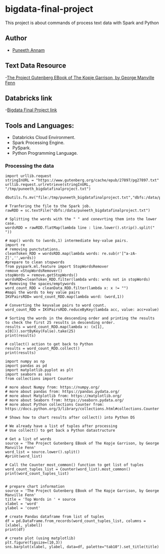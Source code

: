 # bigdata-final-project
This project is about commands of process text data with Spark and Python

## Author
- [Puneeth Annam](https://github.com/Puneeth159)

## Text Data Resource
-[The Project Gutenberg EBook of The Kopje Garrison, by George Manville Fenn](https://www.gutenberg.org/cache/epub/27897/pg27897.txt)

## Databricks link

-[Bigdata Final Project link](https://community.cloud.databricks.com/?o=2193169200472804#notebook/1949933761650238/command/3798170560335304)

## Tools and Languages:
- Databricks Cloud Environment.
- Spark Processing Engine.
- PySpark.
- Python Programming Language.

### Processing the data

```
import urllib.request
stringInURL = "https://www.gutenberg.org/cache/epub/27897/pg27897.txt"
urllib.request.urlretrieve(stringInURL, "/tmp/puneeth_bigdatafinalproject.txt")
```
```
dbutils.fs.mv("file:/tmp/puneeth_bigdatafinalproject.txt","dbfs:/data/puneeth_bigdatafinalproject.txt")
```
```
# Tranfering the file to the Spark job.
rawRDD = sc.textFile("dbfs:/data/puneeth_bigdatafinalproject.txt")
```
```
# Splitting the words with the " " and conevrting them into the lower case.
wordsRDD = rawRDD.flatMap(lambda line : line.lower().strip().split(" "))
```
```
# map() words to (words,1) intermediate key-value pairs.
import re
# removing punctutations.
cleanToken_RDD = wordsRDD.map(lambda words: re.sub(r'[^a-zA-Z]','',words))
#prepare to clean stopwords
from pyspark.ml.feature import StopWordsRemover
remove =StopWordsRemover()
stopWords = remove.getStopWords()
wordsRDD=cleanToken_RDD.filter(lambda wrds: wrds not in stopWords)
# Removing the spaces/emptywords
word_count_RDD = cleanData_RDD.filter(lambda x: x != "")
#maps the words to key value pairs
IKVPairsRDD= word_count_RDD.map(lambda word: (word,1))
```
```
# Converting the keyvalue pairs to word count.
word_count_RDD = IKVPairsRDD.reduceByKey(lambda acc, value: acc+value)
```
```
# Sorting the words in the descending order and printing the results to check the first 25 results in descending order.
results = word_count_RDD.map(lambda x: (x[1], x[0])).sortByKey(False).take(25)
print(results)
```
```
# collect() action to get back to Python
results = word_count_RDD.collect()
print(results)
```
```
import numpy as np
import pandas as pd
import matplotlib.pyplot as plt
import seaborn as sns
from collections import Counter

# more about Numpy from: https://numpy.org/
# more about pandas from: https://pandas.pydata.org/
# more about Matplotlib from: https://matplotlib.org/
# more about Seaborn from: https://seaborn.pydata.org/
# more about Python collections Counter from: https://docs.python.org/3/library/collections.html#collections.Counter

# Shows how to chart results after collect() into Python DS

# We already have a list of tuples after processing
# Use collect() to get back a Python datastructure

# Get a list of words
source = 'The Project Gutenberg EBook of The Kopje Garrison, by George Manville Fenn'
word_list = source.lower().split()
#print(word_list)

# Call the Counter most_common() function to get list of tuples 
word_count_tuples_list = Counter(word_list).most_common()
print(word_count_tuples_list)


# prepare chart information
source = 'The Project Gutenberg EBook of The Kopje Garrison, by George Manville Fenn'
title = 'Top Words in ' + source
xlabel = 'word'
ylabel = 'count'

# create Pandas dataframe from list of tuples
df = pd.DataFrame.from_records(word_count_tuples_list, columns =[xlabel, ylabel]) 
print(df)

# create plot (using matplotlib)
plt.figure(figsize=(10,3))
sns.barplot(xlabel, ylabel, data=df, palette="tab10").set_title(title)
```
